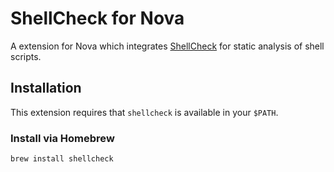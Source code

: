# ShellCheck for Nova

A extension for Nova which integrates [ShellCheck](https://www.shellcheck.net) for static analysis of shell scripts.

## Installation

This extension requires that `shellcheck` is available in your `$PATH`.

### Install via Homebrew

    brew install shellcheck

